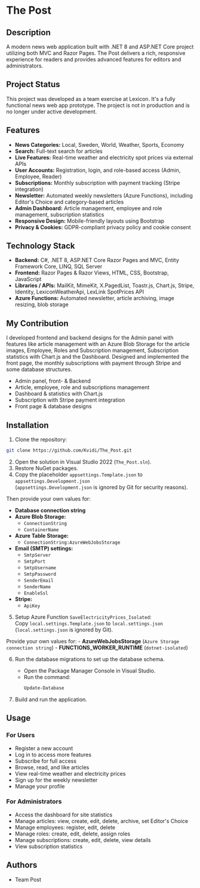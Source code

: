 # The Post

## Description
A modern news web application built with .NET 8 and ASP.NET Core project utilizing both MVC and Razor Pages. The Post delivers a rich, responsive experience for readers and provides advanced features for editors and administrators.

## Project Status
This project was developed as a team exercise at Lexicon. It's a fully functional news web app prototype. The project is not in production and is no longer under active development.

## Features
- **News Categories:** Local, Sweden, World, Weather, Sports, Economy
- **Search:** Full-text search for articles
- **Live Features:** Real-time weather and electricity spot prices via external APIs
- **User Accounts:** Registration, login, and role-based access (Admin, Employee, Reader)
- **Subscriptions:** Monthly subscription with payment tracking (Stripe integration)
- **Newsletter:** Automated weekly newsletters (Azure Functions), including Editor's Choice and category-based articles
- **Admin Dashboard:** Article management, employee and role management, subscription statistics
- **Responsive Design:** Mobile-friendly layouts using Bootstrap
- **Privacy & Cookies:** GDPR-compliant privacy policy and cookie consent

## Technology Stack
- **Backend:** C#, .NET 8, ASP.NET Core Razor Pages and MVC, Entity Framework Core, LINQ, SQL Server  
- **Frontend:** Razor Pages & Razor Views, HTML, CSS, Bootstrap, JavaScript
- **Libraries / APIs:** MailKit, MimeKit, X.PagedList, Toastr.js, Chart.js, Stripe, Identity, LexiconWeatherApi, LexLink SpotPrices API
- **Azure Functions:** Automated newsletter, article archiving, image resizing, blob storage

## My Contribution
I developed frontend and backend designs for the Admin panel with features like article management with an Azure Blob Storage for the article images, Employee, Roles and Subscription management, Subscription statistics with Chart.js and the Dashboard. Designed and implemented the front page, the monthly subscriptions with payment through Stripe and some database structures.
- Admin panel, front- & Backend
- Article, employee, role and subscriptions management
- Dashboard & statistics with Chart.js
- Subscription with Stripe payment integration
- Front page & database designs 

## Installation
1. Clone the repository:
```bash
git clone https://github.com/Kvidi/The_Post.git 
``` 
2. Open the solution in Visual Studio 2022 (`The_Post.sln`).
3. Restore NuGet packages.
4. Copy the placeholder `appsettings.Template.json` to `appsettings.Development.json`  
  (`appsettings.Development.json` is ignored by Git for security reasons).  

  Then provide your own values for:
  - **Database connection string**
  - **Azure Blob Storage:**
    - `ConnectionString`
    - `ContainerName`
  - **Azure Table Storage:**
    - `ConnectionString:AzureWebJobsStorage`
  - **Email (SMTP) settings:**
    - `SmtpServer`
    - `SmtpPort`
    - `SmtpUsername`
    - `SmtpPassword`
    - `SenderEmail`
    - `SenderName`
    - `EnableSsl`
  - **Stripe:**
    - `ApiKey`
 
5. Setup Azure Function `SaveElectricityPrices_Isolated`:  
  Copy `local.settings.Template.json` to `local.settings.json`  
  (`local.settings.json` is ignored by Git).  
  
  Provide your own values for:
    - **AzureWebJobsStorage** (`Azure Storage connection string`)
    - **FUNCTIONS_WORKER_RUNTIME** (`dotnet-isolated`) 
  
6. Run the database migrations to set up the database schema.
   - Open the Package Manager Console in Visual Studio.
   - Run the command:
		```powershell
		Update-Database
		```
		
7. Build and run the application.

## Usage

### For Users
- Register a new account
- Log in to access more features
- Subscribe for full access
- Browse, read, and like articles
- View real-time weather and electricity prices
- Sign up for the weekly newsletter
- Manage your profile

### For Administrators
- Access the dashboard for site statistics
- Manage articles: view, create, edit, delete, archive, set Editor's Choice
- Manage employees: register, edit, delete
- Manage roles: create, edit, delete, assign roles
- Manage subscriptions: create, edit, delete, view details
- View subscription statistics

## Authors
- Team Post
